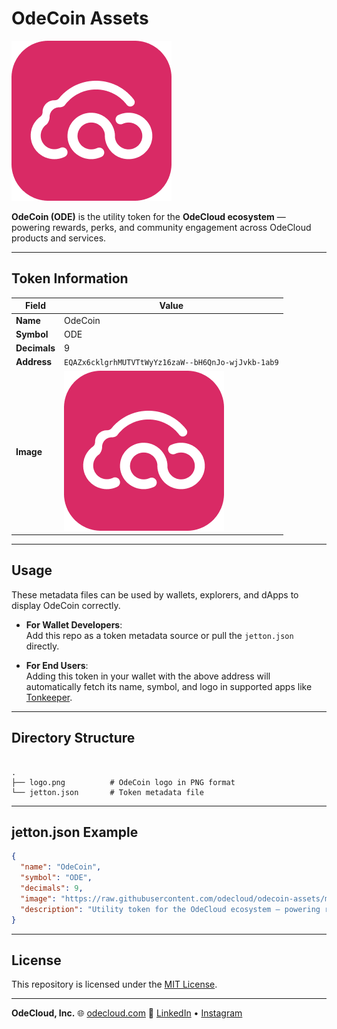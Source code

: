 # OdeCoin Assets

![OdeCoin Logo](https://raw.githubusercontent.com/odecloud/odecoin-assets/main/logo.png)

**OdeCoin (ODE)** is the utility token for the **OdeCloud ecosystem** — powering rewards, perks, and community engagement across OdeCloud products and services.

---

## Token Information

| Field       | Value |
|-------------|-------|
| **Name**    | OdeCoin |
| **Symbol**  | ODE |
| **Decimals**| 9 |
| **Address** | `EQAZx6cklgrhMUTVTtWyYz16zaW--bH6QnJo-wjJvkb-1ab9` |
| **Image**   | ![Logo](https://raw.githubusercontent.com/odecloud/odecoin-assets/main/logo.png) |

---

## Usage

These metadata files can be used by wallets, explorers, and dApps to display OdeCoin correctly.

- **For Wallet Developers**:  
  Add this repo as a token metadata source or pull the `jetton.json` directly.

- **For End Users**:  
  Adding this token in your wallet with the above address will automatically fetch its name, symbol, and logo in supported apps like [Tonkeeper](https://tonkeeper.com/).

---

## Directory Structure

```

.
├── logo.png          # OdeCoin logo in PNG format
└── jetton.json       # Token metadata file

````

---

## jetton.json Example

```json
{
  "name": "OdeCoin",
  "symbol": "ODE",
  "decimals": 9,
  "image": "https://raw.githubusercontent.com/odecloud/odecoin-assets/main/logo.png",
  "description": "Utility token for the OdeCloud ecosystem — powering rewards, perks, and community engagement."
}
````

---

## License

This repository is licensed under the [MIT License](LICENSE).

---

**OdeCloud, Inc.**
🌐 [odecloud.com](https://odecloud.com)
📌 [LinkedIn](https://www.linkedin.com/company/odecloud) • [Instagram](https://www.instagram.com/odecloud/)
